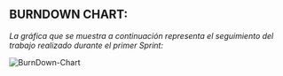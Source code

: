## BURNDOWN CHART:

  *La gráfica que se muestra a continuación representa el seguimiento del trabajo realizado durante el primer Sprint:*

![BurnDown-Chart](https://github.com/i62cogag/practica_IS/blob/master/practica4/imagenes/20181209051755_hd.png)
